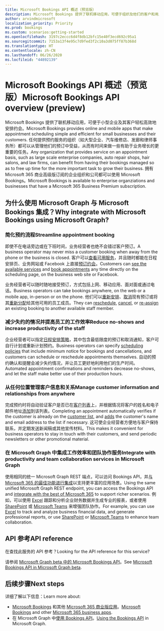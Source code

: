 ```yaml
---
title: Microsoft Bookings API 概述（预览版）
description: Microsoft Bookings 提供了联机移动应用，可便于组织及他们的客户和用户轻松高效地安排约会。
author: arvindmicrosoft
localization_priority: Priority
ms.prod: bookings
ms.custom: scenarios:getting-started
ms.openlocfilehash: 3197c2eccc6d4f8db12bfc15e40f3ecd692c95a1
ms.sourcegitcommit: 7153a13f4e95c7d9fed3f2c10a3d075ff87b368d
ms.translationtype: HT
ms.contentlocale: zh-CN
ms.lasthandoff: 06/26/2020
ms.locfileid: "44892139"
---
```

# <a name="microsoft-bookings-api-overview-preview"></a><span data-ttu-id="fe9b6-103">Microsoft Bookings API 概述（预览版）</span><span class="sxs-lookup"><span data-stu-id="fe9b6-103">Microsoft Bookings API overview (preview)</span></span>

<span data-ttu-id="fe9b6-104">Microsoft Bookings 提供了联机移动应用，可便于小型企业及其客户轻松高效地安排约会。</span><span class="sxs-lookup"><span data-stu-id="fe9b6-104">Microsoft Bookings provides online and mobile apps that make appointment scheduling simple and efficient for small businesses and their customers.</span></span> <span data-ttu-id="fe9b6-105">任何提供预约服务的组织（如大型企业、汽车维修店、发廊和律师事务所）都可以从管理他们的预订中受益，从而有时间来做一些有助于业务增长的更重要的任务。</span><span class="sxs-lookup"><span data-stu-id="fe9b6-105">Any organization that provides service on an appointment basis, such as large scale enterprise companies, auto repair shops, hair salons, and law firms, can benefit from having their bookings managed so as to free up time for the more important task to grow their business.</span></span> <span data-ttu-id="fe9b6-106">拥有 Microsoft 365 商业高级版订阅的企业组织和公司都可以使用 Microsoft Bookings。</span><span class="sxs-lookup"><span data-stu-id="fe9b6-106">Microsoft Bookings is available to enterprise organziations and businesses that have a Microsoft 365 Business Premium subscription.</span></span>

## <a name="why-integrate-with-microsoft-bookings-using-microsoft-graph"></a><span data-ttu-id="fe9b6-107">为什么使用 Microsoft Graph 与 Microsoft Bookings 集成？</span><span class="sxs-lookup"><span data-stu-id="fe9b6-107">Why integrate with Microsoft Bookings using Microsoft Graph?</span></span>

### <a name="streamline-appointment-booking"></a><span data-ttu-id="fe9b6-108">简化预约流程</span><span class="sxs-lookup"><span data-stu-id="fe9b6-108">Streamline appointment booking</span></span>
<span data-ttu-id="fe9b6-109">即使不在电话旁边或在下班时间，业务经营者也绝不会错过客户预订。</span><span class="sxs-lookup"><span data-stu-id="fe9b6-109">A business operator may never miss a customer booking when away from the phone or the business is closed.</span></span> <span data-ttu-id="fe9b6-110">客户可以[查看可用服务](/graph/api/bookingbusiness-list-services?view=graph-rest-beta)，并且随时都能在日程安排页、业务网站或 Facebook 上直接[预订约会](/graph/api/bookingbusiness-post-appointments?view=graph-rest-beta)。</span><span class="sxs-lookup"><span data-stu-id="fe9b6-110">Customers can [see the available services](/graph/api/bookingbusiness-list-services?view=graph-rest-beta) and [book appointments](/graph/api/bookingbusiness-post-appointments?view=graph-rest-beta) any time directly on the scheduling page, on the business web site or Facebook.</span></span> 

<span data-ttu-id="fe9b6-111">业务经营者可以随时随地接受预订，方式包括上网、移动应用、面对面或通过电话。</span><span class="sxs-lookup"><span data-stu-id="fe9b6-111">Business operators can take bookings anywhere, on the web or a mobile app, in-person or on the phone.</span></span> <span data-ttu-id="fe9b6-112">他们可以[重新安排](/graph/api/bookingappointment-update?view=graph-rest-beta)、[取消](/graph/api/bookingappointment-cancel?view=graph-rest-beta)现有预订或将其[重新分配](/graph/api/bookingappointment-update?view=graph-rest-beta)给其他可用的员工成员。</span><span class="sxs-lookup"><span data-stu-id="fe9b6-112">They can [reschedule](/graph/api/bookingappointment-update?view=graph-rest-beta), [cancel](/graph/api/bookingappointment-cancel?view=graph-rest-beta), or [re-assign](/graph/api/bookingappointment-update?view=graph-rest-beta) an existing booking to another available staff member.</span></span> 

### <a name="reduce-no-shows-and-increase-productivity-of-the-staff"></a><span data-ttu-id="fe9b6-113">减少失约的情况并提高员工的工作效率</span><span class="sxs-lookup"><span data-stu-id="fe9b6-113">Reduce no-shows and increase productivity of the staff</span></span>
<span data-ttu-id="fe9b6-114">企业经营者可以指定[日程安排策略](/graph/api/resources/bookingschedulingpolicy?view=graph-rest-beta)，其中包含最低限度的预订和取消通知，客户可自行计划或重新计划预约。</span><span class="sxs-lookup"><span data-stu-id="fe9b6-114">Business operators can specify [scheduling policies](/graph/api/resources/bookingschedulingpolicy?view=graph-rest-beta) that include minimum notice for bookings and cancellations, and customers can schedule or reschedule appointments themselves.</span></span> <span data-ttu-id="fe9b6-115">自动的预约确认和提醒会减少失约情况，并让员工更好地利用他们的生产时间。</span><span class="sxs-lookup"><span data-stu-id="fe9b6-115">Automated appointment confirmations and reminders decrease no-shows, and let the staff make better use of their production hours.</span></span> 

### <a name="manage-customer-information-and-relationships-from-anywhere"></a><span data-ttu-id="fe9b6-116">从任何位置管理客户信息和关系</span><span class="sxs-lookup"><span data-stu-id="fe9b6-116">Manage customer information and relationships from anywhere</span></span>
<span data-ttu-id="fe9b6-117">完成预约时将自动验证客户是否已在[客户列表](/graph/api/bookingbusiness-list-customers?view=graph-rest-beta)上，并根据情况将客户的姓名和电子邮件地址[添加](/graph/api/bookingbusiness-post-customers?view=graph-rest-beta)到该列表。</span><span class="sxs-lookup"><span data-stu-id="fe9b6-117">Completing an appointment automatically verifies if the customer is already on the [customer list](/graph/api/bookingbusiness-list-customers?view=graph-rest-beta), and [adds](/graph/api/bookingbusiness-post-customers?view=graph-rest-beta) the customer's name and email address to the list if necessary.</span></span> <span data-ttu-id="fe9b6-118">这可使企业经营者方便地与客户保持联系，并定期发送新闻稿或其他宣传材料。</span><span class="sxs-lookup"><span data-stu-id="fe9b6-118">This makes it convenient for business operators to stay in touch with their customers, and send periodic newsletters or other promotional material.</span></span>

### <a name="integrate-with-productivity-and-team-collaboration-services-in-microsoft-graph"></a><span data-ttu-id="fe9b6-119">在 Microsoft Graph 中集成工作效率和团队协作服务</span><span class="sxs-lookup"><span data-stu-id="fe9b6-119">Integrate with productivity and team collaboration services in Microsoft Graph</span></span>
<span data-ttu-id="fe9b6-120">使用相同的统一 Microsoft Graph REST 端点，可以访问 Bookings API，并[与 Microsoft 365 的最佳功能进行集成](overview-major-services.md)以支持更丰富的应用场景。</span><span class="sxs-lookup"><span data-stu-id="fe9b6-120">Using the same unified Microsoft Graph REST endpoint, you can access the Bookings API and [integrate with the best of Microsoft 365](overview-major-services.md) to support richer scenarios.</span></span> <span data-ttu-id="fe9b6-121">例如，可以使用 [Excel](excel-concept-overview.md#generate-reports-and-analyze-results) 跟踪和分析企业财务数据并生成专业的报表，或者使用 [SharePoint](sharepoint-concept-overview.md) 或 [Microsoft Teams](teams-concept-overview.md) 来增强团队协作。</span><span class="sxs-lookup"><span data-stu-id="fe9b6-121">For example, you can use [Excel](excel-concept-overview.md#generate-reports-and-analyze-results) to track and analyze business financial data, and generate professional reports, or use [SharePoint](sharepoint-concept-overview.md) or [Microsoft Teams](teams-concept-overview.md) to enhance team collaboration.</span></span>

## <a name="api-reference"></a><span data-ttu-id="fe9b6-122">API 参考</span><span class="sxs-lookup"><span data-stu-id="fe9b6-122">API reference</span></span>
<span data-ttu-id="fe9b6-123">在查找此服务的 API 参考？</span><span class="sxs-lookup"><span data-stu-id="fe9b6-123">Looking for the API reference for this service?</span></span>

<span data-ttu-id="fe9b6-124">请参阅 [Microsoft Graph beta 中的 Microsoft Bookings API](/graph/api/resources/booking-api-overview?view=graph-rest-beta)。</span><span class="sxs-lookup"><span data-stu-id="fe9b6-124">See [Microsoft Bookings API in Microsoft Graph beta](/graph/api/resources/booking-api-overview?view=graph-rest-beta).</span></span>


## <a name="next-steps"></a><span data-ttu-id="fe9b6-125">后续步骤</span><span class="sxs-lookup"><span data-stu-id="fe9b6-125">Next steps</span></span>

<span data-ttu-id="fe9b6-126">详细了解以下信息：</span><span class="sxs-lookup"><span data-stu-id="fe9b6-126">Learn more about:</span></span>

- <span data-ttu-id="fe9b6-127">[Microsoft Bookings](https://support.office.com/article/Publish-your-business-calendar-online-with-Microsoft-Bookings-47403d64-a067-4754-9ae9-00157244c27d) 和其他 [Microsoft 365 商业版应用](https://support.office.com/article/manage-your-business-apps-in-the-business-center-47eca808-cf96-42ba-83e8-55daf18e49dc?ui=en-US&rs=en-US&ad=US)。</span><span class="sxs-lookup"><span data-stu-id="fe9b6-127">[Microsoft Bookings](https://support.office.com/article/Publish-your-business-calendar-online-with-Microsoft-Bookings-47403d64-a067-4754-9ae9-00157244c27d) and other [Microsoft 365 business apps](https://support.office.com/article/manage-your-business-apps-in-the-business-center-47eca808-cf96-42ba-83e8-55daf18e49dc?ui=en-US&rs=en-US&ad=US).</span></span>
- <span data-ttu-id="fe9b6-128">在 Microsoft Graph 中[使用 Bookings API](/graph/api/resources/booking-api-overview?view=graph-rest-beta)。</span><span class="sxs-lookup"><span data-stu-id="fe9b6-128">[Using the Bookings API](/graph/api/resources/booking-api-overview?view=graph-rest-beta) in Microsoft Graph.</span></span>

